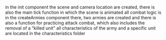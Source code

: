 in the init component the scene and camera location are created, there is also the main tick function in which the scene is animated
all combat logic is in the createArmies component
there, two armies are created and there is also a function for practicing attack combat, which also includes the removal of a “killed unit”
all characteristics of the army and a specific unit are located in the characteristics folder
